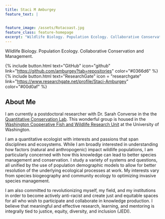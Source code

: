 ```yaml
---
title: Staci M Amburgey
feature_text: |
   
   
feature_image: /assets/Rotacoast.jpg
feature_class: feature-homepage
excerpt: "Wildlife Biology. Population Ecology. Collaborative Conservation and Management."
---
```


Wildlife Biology. Population Ecology. Collaborative Conservation and Management.

{% include button.html text="GitHub" icon="github" link="https://github.com/amburgey?tab=repositories" color="#0366d6" %} {% include button.html text="ResearchGate" icon = "researchgate" link="https://www.researchgate.net/profile/Staci-Amburgey" color="#00d0af" %}

## About Me

I am currently a postdoctoral researcher with Dr. Sarah Converse in the the <a href="http://depts.washington.edu/qcons/" target="_blank">Quantitative Conservation Lab</a>. This wonderful group is housed in the <a href="https://depts.washington.edu/wacfwru/" target="_blank">Washington Cooperative Fish and Wildlife Research Unit</a> at the University of Washington.

I am a quantitative ecologist with interests and passions that span disciplines and ecosystems. While I am broadly interested in understanding how factors (natural and anthropogenic) impact wildlife populations, I am particularly concerned with how this knowledge can lead to better species management and conservation. I study a variety of systems and questions, all unified by the use of population demographic models to allow for better resolution of the underlying ecological processes at work. My interests vary from species biogeography and community ecology to optimizing invasive species management. 

I am also committed to revolutionizing myself, my field, and my institutions in order to become actively anti-racist and create just and equitable spaces for all who wish to participate and collaborate in knowledge production. I believe that meaningful and effective research, learning, and mentoring is integrally tied to justice, equity, diversity, and inclusion (JEDI). 
